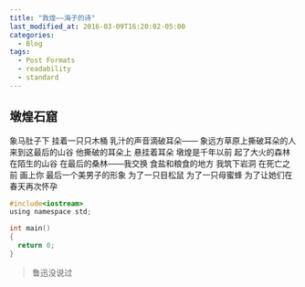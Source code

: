 ```yaml
---
title: "敦煌——海子的诗"
last_modified_at: 2016-03-09T16:20:02-05:00
categories:
  - Blog
tags:
  - Post Formats
  - readability
  - standard
---
```


## 墩煌石窟

象马肚子下
挂着一只只木桶
乳汁的声音滴破耳朵——
象远方草原上撕破耳朵的人
来到这最后的山谷
他撕破的耳朵上
悬挂着耳朵
墩煌是千年以前
起了大火的森林
在陌生的山谷
在最后的桑林——我交换
食盐和粮食的地方
我筑下岩洞 在死亡之前 画上你
最后一个美男子的形象
为了一只目松鼠
为了一只母蜜蜂
为了让她们在春天再次怀孕

```c
#include<iostream>
using namespace std;

int main()
{
  return 0;
}
```

> 鲁迅没说过